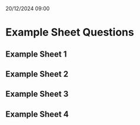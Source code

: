 20/12/2024 09:00
# Example Sheet Questions

<IncompleteMessage/>

## Example Sheet 1

## Example Sheet 2

## Example Sheet 3

## Example Sheet 4